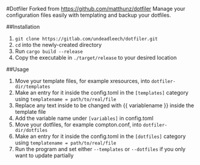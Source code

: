#Dotfiler
Forked from https://github.com/matthunz/dotfiler
Manage your configuration files easily with templating and backup your dotfiles.

##Installation
  1. ```git clone https://gitlab.com/undeadleech/dotfiler.git```
  2. ```cd``` into the newly-created directory
  3. Run ```cargo build --release```
  4. Copy the executable in ```./target/release``` to your desired location

##Usage
  1. Move your template files, for example xresources, into ```dotfiler-dir/templates```
  2. Make an entry for it inside the config.toml in the ```[templates]``` category using ```templatename = path/to/real/file```
  3. Replace any text inside to be changed with {{ variablename }} inside the template file
  4. Add the variable name under ```[variables]``` in config.toml
  5. Move your dotfiles, for example compton.conf, into ```dotfiler-dir/dotfiles```
  6. Make an entry for it inside the config.toml in the ```[dotfiles]``` category using ```templatename = path/to/real/file```
  7. Run the program and set either ```--templates``` or ```--dotfiles``` if you only want to update partially

